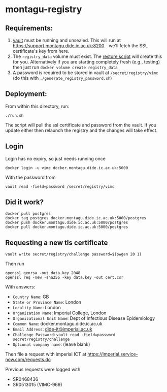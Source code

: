 # montagu-registry

## Requirements:

1. [vault](https://github.com/vimc/montagu-vault) must be running and unsealed.  This will run at https://support.montagu.dide.ic.ac.uk:8200 - we'll fetch the SSL certificate's key from here.
2. The `registry_data` volume must exist.  The [restore script](https://github.com/vimc/montagu-backup) will create this for you.  Alternatively if you are starting completely fresh (e.g., testing) then just run `docker volume create registry_data`
3. A password is required to be stored in vault at `/secret/registry/vimc` (do this with `./generate_registry_password.sh`)

## Deployment:

From within this directory, run:

```
./run.sh
```

The script will pull the ssl certificate and password from the vault.  If you update either then relaunch the registry and the changes will take effect.

## Login

Login has no expiry, so just needs running once

```
docker login -u vimc docker.montagu.dide.ic.ac.uk:5000
```

With the password from

```
vault read -field=password /secret/registry/vimc
```

## Did it work?

```
docker pull postgres
docker tag postgres docker.montagu.dide.ic.ac.uk:5000/postgres
docker push docker.montagu.dide.ic.ac.uk:5000/postgres
docker pull docker.montagu.dide.ic.ac.uk:5000/postgres
```

## Requesting a new tls certificate

```
vault write secret/registry/challenge password=$(pwgen 20 1)
```

Then run

```
openssl genrsa -out data.key 2048
openssl req -new -sha256 -key data.key -out cert.csr
```

With answers:

* `Country Name`: GB
* `State or Province Name`: London
* `Locality Name`: London
* `Organization Name`: Imperial College, London
* `Organizational Unit Name`: Dept of Infectious Disease Epidemiology
* `Common Name`: docker.montagu.dide.ic.ac.uk
* `Email Address`: dide-it@imperial.ac.uk
* `Challenge Password`: `vault read -field=password secret/registry/challenge`
* `Optional company name`: (leave blank)

Then file a request with imperial ICT at https://imperial.service-now.com/requests.do

Previous requests were logged with

* SR0468436
* SR0513015 (VIMC-969)
